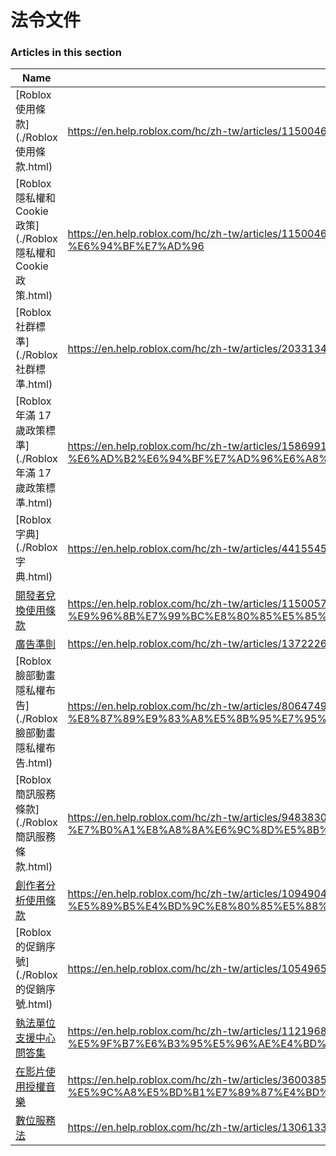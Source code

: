 # 法令文件  
### Articles in this section
Name|URL
-|-
[Roblox 使用條款](./Roblox 使用條款.html) |https://en.help.roblox.com/hc/zh-tw/articles/115004647846-Roblox-%E4%BD%BF%E7%94%A8%E6%A2%9D%E6%AC%BE
[Roblox 隱私權和 Cookie 政策](./Roblox 隱私權和 Cookie 政策.html) |https://en.help.roblox.com/hc/zh-tw/articles/115004630823-Roblox-%E9%9A%B1%E7%A7%81%E6%AC%8A%E5%92%8C-Cookie-%E6%94%BF%E7%AD%96
[Roblox 社群標準](./Roblox 社群標準.html) |https://en.help.roblox.com/hc/zh-tw/articles/203313410-Roblox-%E7%A4%BE%E7%BE%A4%E6%A8%99%E6%BA%96
[Roblox 年滿 17 歲政策標準](./Roblox 年滿 17 歲政策標準.html) |https://en.help.roblox.com/hc/zh-tw/articles/15869919570708-Roblox-%E5%B9%B4%E6%BB%BF-17-%E6%AD%B2%E6%94%BF%E7%AD%96%E6%A8%99%E6%BA%96
[Roblox 字典](./Roblox 字典.html) |https://en.help.roblox.com/hc/zh-tw/articles/4415545981332-Roblox-%E5%AD%97%E5%85%B8
[開發者兌換使用條款](./開發者兌換使用條款.html) |https://en.help.roblox.com/hc/zh-tw/articles/115005718246-%E9%96%8B%E7%99%BC%E8%80%85%E5%85%8C%E6%8F%9B%E4%BD%BF%E7%94%A8%E6%A2%9D%E6%AC%BE
[廣告準則](./廣告準則.html) |https://en.help.roblox.com/hc/zh-tw/articles/13722260778260-%E5%BB%A3%E5%91%8A%E6%BA%96%E5%89%87
[Roblox 臉部動畫隱私權布告](./Roblox 臉部動畫隱私權布告.html) |https://en.help.roblox.com/hc/zh-tw/articles/8064749848980-Roblox-%E8%87%89%E9%83%A8%E5%8B%95%E7%95%AB%E9%9A%B1%E7%A7%81%E6%AC%8A%E5%B8%83%E5%91%8A
[Roblox 簡訊服務條款](./Roblox 簡訊服務條款.html) |https://en.help.roblox.com/hc/zh-tw/articles/9483830673556-Roblox-%E7%B0%A1%E8%A8%8A%E6%9C%8D%E5%8B%99%E6%A2%9D%E6%AC%BE
[創作者分析使用條款](./創作者分析使用條款.html) |https://en.help.roblox.com/hc/zh-tw/articles/10949046065044-%E5%89%B5%E4%BD%9C%E8%80%85%E5%88%86%E6%9E%90%E4%BD%BF%E7%94%A8%E6%A2%9D%E6%AC%BE
[Roblox 的促銷序號](./Roblox 的促銷序號.html) |https://en.help.roblox.com/hc/zh-tw/articles/10549651908244-Roblox-%E7%9A%84%E4%BF%83%E9%8A%B7%E5%BA%8F%E8%99%9F
[執法單位支援中心問答集](./執法單位支援中心問答集.html) |https://en.help.roblox.com/hc/zh-tw/articles/11219680442260-%E5%9F%B7%E6%B3%95%E5%96%AE%E4%BD%8D%E6%94%AF%E6%8F%B4%E4%B8%AD%E5%BF%83%E5%95%8F%E7%AD%94%E9%9B%86
[在影片使用授權音樂](./在影片使用授權音樂.html) |https://en.help.roblox.com/hc/zh-tw/articles/360038525351-%E5%9C%A8%E5%BD%B1%E7%89%87%E4%BD%BF%E7%94%A8%E6%8E%88%E6%AC%8A%E9%9F%B3%E6%A8%82
[數位服務法](./數位服務法.html) |https://en.help.roblox.com/hc/zh-tw/articles/13061336948244-%E6%95%B8%E4%BD%8D%E6%9C%8D%E5%8B%99%E6%B3%95